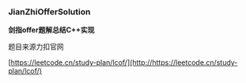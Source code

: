 ### JianZhiOfferSolution

**剑指offer题解总结C++实现**

题目来源力扣官网

[https://leetcode.cn/study-plan/lcof/](http://https://leetcode.cn/study-plan/lcof/)